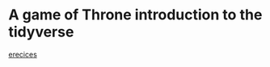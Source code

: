 # A game of Throne introduction to the tidyverse 

[erecices](https://comeetie.github.io/got/got_tp.html)